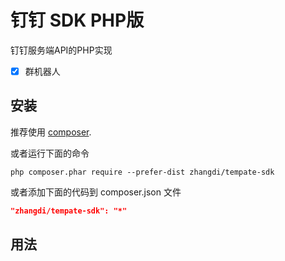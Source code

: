 # 钉钉 SDK PHP版

钉钉服务端API的PHP实现

- [x] 群机器人

## 安装

推荐使用 [composer](http://getcomposer.org/download/).

或者运行下面的命令

```
php composer.phar require --prefer-dist zhangdi/tempate-sdk
```

或者添加下面的代码到 composer.json 文件

```json
"zhangdi/tempate-sdk": "*"
```

## 用法

